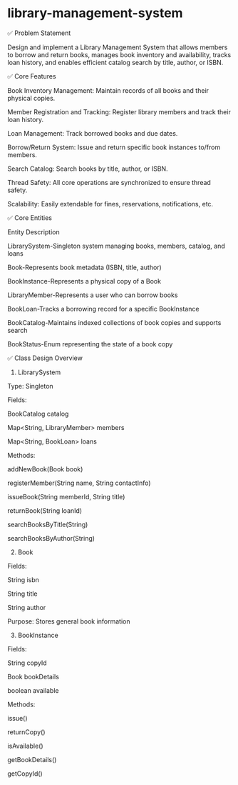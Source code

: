 # library-management-system
✅ Problem Statement

Design and implement a Library Management System that allows members to borrow and return books, manages book inventory and availability, tracks loan history, and enables efficient catalog search by title, author, or ISBN.

✅ Core Features

Book Inventory Management: Maintain records of all books and their physical copies.

Member Registration and Tracking: Register library members and track their loan history.

Loan Management: Track borrowed books and due dates.

Borrow/Return System: Issue and return specific book instances to/from members.

Search Catalog: Search books by title, author, or ISBN.

Thread Safety: All core operations are synchronized to ensure thread safety.

Scalability: Easily extendable for fines, reservations, notifications, etc.

✅ Core Entities

Entity	Description

LibrarySystem-Singleton system managing books, members, catalog, and loans

Book-Represents book metadata (ISBN, title, author)

BookInstance-Represents a physical copy of a Book

LibraryMember-Represents a user who can borrow books

BookLoan-Tracks a borrowing record for a specific BookInstance

BookCatalog-Maintains indexed collections of book copies and supports search

BookStatus-Enum representing the state of a book copy

✅ Class Design Overview

1. LibrarySystem
   
Type: Singleton

Fields:

BookCatalog catalog

Map<String, LibraryMember> members

Map<String, BookLoan> loans

Methods:

addNewBook(Book book)

registerMember(String name, String contactInfo)

issueBook(String memberId, String title)

returnBook(String loanId)

searchBooksByTitle(String)

searchBooksByAuthor(String)

2. Book
   
Fields:

String isbn

String title

String author

Purpose: Stores general book information 

3. BookInstance
   
Fields:

String copyId

Book bookDetails

boolean available

Methods:

issue()

returnCopy()

isAvailable()

getBookDetails()

getCopyId()



